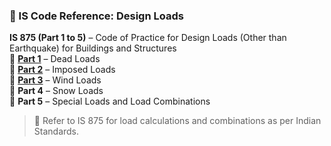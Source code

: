 ### 📘 IS Code Reference: Design Loads

**IS 875 (Part 1 to 5)** – Code of Practice for Design Loads (Other than Earthquake) for Buildings and Structures  
🔹 **[Part 1](IS_875_PART1.pdf)** – Dead Loads  
🔹 **[Part 2](IS_875_2_1987_Reaff2023.pdf)** – Imposed Loads  
🔹 **[Part 3](IS_875_3_2015_AMD2_Reff2020.pdf)** – Wind Loads  
🔹 **Part 4** – Snow Loads  
🔹 **Part 5** – Special Loads and Load Combinations

> 📎 Refer to IS 875 for load calculations and combinations as per Indian Standards.
